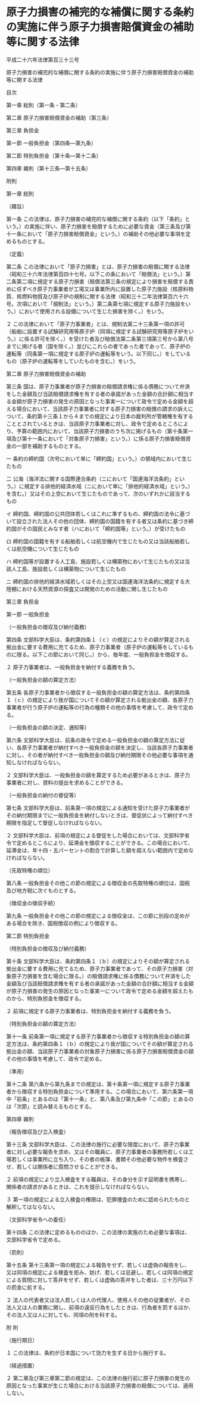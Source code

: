 # 原子力損害の補完的な補償に関する条約の実施に伴う原子力損害賠償資金の補助等に関する法律

平成二十六年法律第百三十三号

原子力損害の補完的な補償に関する条約の実施に伴う原子力損害賠償資金の補助等に関する法律

目次

第一章 総則（第一条・第二条）

第二章 原子力損害賠償資金の補助（第三条）

第三章 負担金

第一節 一般負担金（第四条―第九条）

第二節 特別負担金（第十条―第十二条）

第四章 雑則（第十三条―第十五条）

附則

第一章 総則

（趣旨）

第一条 この法律は、原子力損害の補完的な補償に関する条約（以下「条約」という。）の実施に伴い、原子力損害を賠償するために必要な資金（第三条及び第十一条において「原子力損害賠償資金」という。）の補助その他必要な事項を定めるものとする。

（定義）

第二条 この法律において「原子力損害」とは、原子力損害の賠償に関する法律（昭和三十六年法律第百四十七号。以下この条において「賠償法」という。）第二条第二項に規定する原子力損害（賠償法第三条の規定により損害を賠償する責めに任ずべき原子力事業者が工場又は事業所内に設置した原子力施設（核原料物質、核燃料物質及び原子炉の規制に関する法律（昭和三十二年法律第百六十六号。次項において「規制法」という。）第二条第七項に規定する原子力施設をいう。）において使用される設備について生じた損害を除く。）をいう。

２ この法律において「原子力事業者」とは、規制法第二十三条第一項の許可（船舶に設置する試験研究用等原子炉（同項に規定する試験研究用等原子炉をいう。）に係る許可を除く。）を受けた者及び賠償法第二条第三項第三号から第八号までに掲げる者（国を除く。）並びにこれらの者であった者であって、原子炉の運転等（同条第一項に規定する原子炉の運転等をいう。以下同じ。）をしているもの（原子炉の運転等をしていたものを含む。）をいう。

第二章 原子力損害賠償資金の補助

第三条 国は、原子力事業者が原子力損害の賠償請求権に係る債務について弁済をした金額及び当該賠償請求権を有する者の承諾があった金額の合計額に相当する金額が原子力損害の発生の原因となった事実一について政令で定める金額を超える場合において、当該原子力事業者に対する原子力損害の賠償の請求の訴えについて、条約第十三条１から４までの規定により日本の裁判所が管轄権を有することとされているときは、当該原子力事業者に対し、政令で定めるところにより、予算の範囲内において、当該原子力損害のうち次に掲げるもの（第十条第一項及び第十一条において「対象原子力損害」という。）に係る原子力損害賠償資金の一部を補助するものとする。

一 条約の締約国（次号において単に「締約国」という。）の領域内において生じたもの

二 公海（海洋法に関する国際連合条約（ニにおいて「国連海洋法条約」という。）に規定する排他的経済水域（ニにおいて単に「排他的経済水域」という。）を含む。）又はその上空において生じたものであって、次のいずれかに該当するもの

イ 締約国、締約国の公共団体若しくはこれに準ずるもの、締約国の法令に基づいて設立された法人その他の団体、締約国の国籍を有する者又は条約に基づき締約国がその国民とみなす者（ハにおいて「締約国等」という。）が受けたもの

ロ 締約国の国籍を有する船舶若しくは航空機内で生じたもの又は当該船舶若しくは航空機について生じたもの

ハ 締約国等が設置する人工島、施設若しくは構築物において生じたもの又は当該人工島、施設若しくは構築物について生じたもの

ニ 締約国の排他的経済水域若しくはその上空又は国連海洋法条約に規定する大陸棚における天然資源の探査又は開発のための活動に関し生じたもの

第三章 負担金

第一節 一般負担金

（一般負担金の徴収及び納付義務）

第四条 文部科学大臣は、条約第四条１（ｃ）の規定によりその額が算定される拠出金に要する費用に充てるため、原子力事業者（原子炉の運転等をしているものに限る。以下この節において同じ。）から、毎年度、一般負担金を徴収する。

２ 原子力事業者は、一般負担金を納付する義務を負う。

（一般負担金の額の算定方法）

第五条 各原子力事業者から徴収する一般負担金の額の算定方法は、条約第四条１（ｃ）の規定により我が国についてその額が算定される拠出金の額、各原子力事業者が行う原子炉の運転等の行為の種類その他の事情を考慮して、政令で定める。

（一般負担金の額の決定、通知等）

第六条 文部科学大臣は、前条の政令で定める一般負担金の額の算定方法に従い、各原子力事業者が納付すべき一般負担金の額を決定し、当該各原子力事業者に対し、その者が納付すべき一般負担金の額及び納付期限その他必要な事項を通知しなければならない。

２ 文部科学大臣は、一般負担金の額を算定するため必要があるときは、原子力事業者に対し、資料の提出を求めることができる。

（一般負担金の納付の督促等）

第七条 文部科学大臣は、前条第一項の規定による通知を受けた原子力事業者がその納付期限までに一般負担金を納付しないときは、督促状によって納付すべき期限を指定して督促しなければならない。

２ 文部科学大臣は、前項の規定による督促をした場合においては、文部科学省令で定めるところにより、延滞金を徴収することができる。この場合において、延滞金は、年十四・五パーセントの割合で計算した額を超えない範囲内で定めなければならない。

（先取特権の順位）

第八条 一般負担金その他この節の規定による徴収金の先取特権の順位は、国税及び地方税に次ぐものとする。

（徴収金の徴収手続）

第九条 一般負担金その他この節の規定による徴収金は、この節に別段の定めがある場合を除き、国税徴収の例により徴収する。

第二節 特別負担金

（特別負担金の徴収及び納付義務）

第十条 文部科学大臣は、条約第四条１（ｂ）の規定によりその額が算定される拠出金に要する費用に充てるため、原子力事業者であって、その原子力損害（対象原子力損害を含む場合に限る。）の賠償請求権に係る債務について弁済をした金額及び当該賠償請求権を有する者の承諾があった金額の合計額に相当する金額が原子力損害の発生の原因となった事実一について政令で定める金額を超えたものから、特別負担金を徴収する。

２ 前項に規定する原子力事業者は、特別負担金を納付する義務を負う。

（特別負担金の額の算定方法）

第十一条 前条第一項に規定する原子力事業者から徴収する特別負担金の額の算定方法は、条約第四条１（ｂ）の規定により我が国についてその額が算定される拠出金の額、当該原子力事業者の対象原子力損害に係る原子力損害賠償資金の額その他の事情を考慮して、政令で定める。

（準用）

第十二条 第六条から第九条までの規定は、第十条第一項に規定する原子力事業者から徴収する特別負担金について準用する。この場合において、第六条第一項中「前条」とあるのは「第十一条」と、第八条及び第九条中「この節」とあるのは「次節」と読み替えるものとする。

第四章 雑則

（報告徴収及び立入検査）

第十三条 文部科学大臣は、この法律の施行に必要な限度において、原子力事業者に対し必要な報告を求め、又はその職員に、原子力事業者の事務所若しくは工場若しくは事業所に立ち入り、その者の帳簿、書類その他必要な物件を検査させ、若しくは関係者に質問させることができる。

２ 前項の規定により立入検査をする職員は、その身分を示す証明書を携帯し、関係者の請求があるときは、これを提示しなければならない。

３ 第一項の規定による立入検査の権限は、犯罪捜査のために認められたものと解釈してはならない。

（文部科学省令への委任）

第十四条 この法律に定めるもののほか、この法律の実施のため必要な事項は、文部科学省令で定める。

（罰則）

第十五条 第十三条第一項の規定による報告をせず、若しくは虚偽の報告をし、又は同項の規定による検査を拒み、妨げ、若しくは忌避し、若しくは同項の規定による質問に対して答弁をせず、若しくは虚偽の答弁をした者は、三十万円以下の罰金に処する。

２ 法人の代表者又は法人若しくは人の代理人、使用人その他の従業者が、その法人又は人の業務に関し、前項の違反行為をしたときは、行為者を罰するほか、その法人又は人に対しても、同項の刑を科する。

附 則

（施行期日）

１ この法律は、条約が日本国について効力を生ずる日から施行する。

（経過措置）

２ 第二章及び第三章第二節の規定は、この法律の施行前に原子力損害の発生の原因となった事実が生じた場合における当該原子力損害の賠償については、適用しない。
